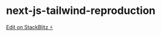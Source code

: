 # next-js-tailwind-reproduction

[Edit on StackBlitz ⚡️](https://stackblitz.com/edit/vercel-next-js-v1d7bm)
